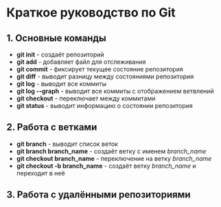 # Краткое руководство по Git
## 1.  Основные команды
* __git init__ - создаёт репозиторий
* __git add__ - добавляет файл для отслеживания
* __git commit__ - фиксирует текущее состояние репозитория
* __git diff__ - выводит разницу между состояниями репозитория
* __git log__ - выводит все коммиты
* __git log --graph__ - выводит все коммиты с отображением ветвлений
* __git checkout__ - переключает между коммитами
* __git status__ - выводит информацию о состоянии репозитория
## 2. Работа с ветками
* __git branch__ - выводит список веток
* __git branch branch_name__ - создаёт ветку с именем _branch_name_
* __git checkout branch_name__ - переключение на ветку _branch_name_
* __git checkout -b branch_name__ - создаёт ветку _branch_name_ и переходит в неё
## 3. Работа с удалёнными репозиториями